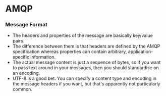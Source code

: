 # AMQP

### Message Format
- The headers and properties of the message are basically key/value pairs. 
- The difference between them is that headers are defined by the AMQP specification whereas properties can contain arbitrary, application-specific information. 
- The actual message content is just a sequence of bytes, so if you want to pass text around in your messages, then you should standardise on an encoding. 
- UTF-8 is a good bet. You can specify a content type and encoding in the message headers if you want, but that's apparently not particularly common.
